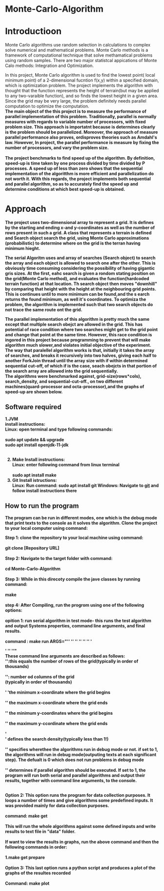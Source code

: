 # Monte-Carlo-Algorithm

# Introductioon
Monte Carlo algorithms use random selection in calculations to complex solve numerical and mathematical problems. Monte Carlo methods is a framework of computational technique that solve methamatical problems using random samples. There are two major statistcal appications of Monte Calo methods: Integration and Optimization.<br>

In this project, Monte Carlo algorithm is used to find the lowest point( local minimum point) of a 2-dimensional fucntion f(x,y) within a specified domain, which is optimization problem. The project implements the algorithm with thought that the function represents the height of terrain(but may be applied to any two-varaible function), and so finds the lowest height in a given area. Since the grid may be very large, the problem definitely needs parallel computation to optimize the computation. <b><br>
The main object of the this project is to measure the performance of parallel implementation of this problem. Traditionally, parallel is normally measures with regards to variable number of processors, with fixed problem size. This approach is importatnt because is determines clearly is the problem should be  parallelized. Moreover, the approach of measure parallel performance also proves, ordisproves theories such as Amdahl's law. However, In project, the parallel performance is measure by fixing the number of processors, and vary the problem size.<br><br>
The project benchmarks to find speed up of the algorithm. By definition, speed-up is time taken by one process divided by time divided by P processes. A speed up of less than zero shows that the sequential implementation of the algoritthm is more efficient and parallelization do not worth it. With this regards, the project implements both sequential and parallel algorithm, so as to accurately find the speed up and determine conditions at which best speed-up is obtained.<br>
# Approach
The project uses two-dimensional array to represent a grid. It is defines by the starting and ending x-and y-coordinates as well as the number of rows present in such a grid. A class that represents a terrain is defined and Search object search the grid, using Monte Carlo approximations (probabilistic) to determine where on the grid is the terran having minimum hieght.<br>

The serial Algoritm uses and array of searches (Search object) to search the array and each object is allowed to search one after the other. This is obviously time consuming considering the possibility of having gigantic gris sizes. At the first, eahc search is given a rondom stating position on the grid(Monte Carlo method), and  evaluates the function(hardcoded terrain function) at that location. Th search object then moves "downhill" by  comparing that height with the height at the neighbouring grid points. This is continues until to more minimum can be found,and the s earch returns the found minimum, as well it's coordinates. To optimiza the problem, the algorithm is implemented such that two search objects do not trace the same route ont the grid.<br>

The parallel implementation of this algorithm is pretty much the same except that multiple search obejct are allowed in the grid. This has potential of race condition where two searches might get to the grid point and change that point at the same time. However, this race condition is ingored in this project because programming to prevent that will make algorithm much slower,and violates initial objective of the experiment. The way that paralellel algorithm works is that, initially it takes the array of searches, and breaks it recursively into two halves, giving each half to another ForkJoin thread until the array size with if within determined sequential cut-off, of which if is the case, seach obejcts in that portion of the search array are allowed into the grid  sequentially.<br>
The algorithms were benchmarked against, grid-size(rows*cols), search_density, and sequential-cut-off., on two different machines(quard-processor and  octa-processor),and the graphs of speed-up are shown below.


## Software required
1.JVM<br>
install instructions:<br>
    Linux: open terminal and type following commands:<br>
    <br>
    sudo apt update && upgrade <br>
    sudo apt install openjdk-11-jdk <br>
    <br>
   
2. Make
__Install instructions:__ <br>
    Linux: enter following command from linux terminal<br>
    <br>
    sudo apt install make
    <br>
3. Git
   __Install istructions:__ <br>
   Linux: Run command: sudo apt install git
   Windows: Navigate to [git](https://git-scm.com/download/win) and follow install instructions there
## How to run the program
The program can be run in different modes, one which is the debug mode that print texts to the console as it solves the algorithm.
Clone the project to your local computer using command:

Step 1: clone the repository to your local machine using command:<br><br>
    git clone [Repository URL]<br><br>
Step 2: Navigate to the target folder with command:<br><br>
    cd Monte-Carlo-Algorithm<br><br>
Step 3: While in this direcoty compile the jave classes by running command:<br><br>
        make<br><br>
step 4: After Compiling, run the progrom using one of the following options:<br><br>
    opition 1: run serial algorithm in test mode- this runs the test algorithm and output Systems properties, command line arguments, and  final results.<br><br>
                __command__ : make run  ARGS="'<rows>' '<cols>' '<xmin>' '<xmax>' '<ymin>' '<ymax>' '<search>' '<mode>' '<parallel>'" <br> 
                These command line arguments are described as follows:<br>
                '__<rows>__':this equals the number of rows of the grid(typically in order of thousands)<br><br>
               '__<cols>__': number od columns of the grid<br>(typically in order of thousands)<br><br>
                '__<xmin>__ 'the minimum x-coordinate where the grid begins<br><br>
                '__<xmax>__' the maximum x-coordinate where the grid ends<br><br>
                '__<ymin>__' the minimum y-coordinates where the grid begins<br><br>
                '__<ymax>__' the maximum y-ccordinate where the grid ends<br><br>
                '__<search>__' defines the search density(typically less than 1!)<br><br>
                '__<mode>__' specifies wherethee the algorithms run in debug mode or not. if set to 1, the algorithms will run in debug mode(outputing texts at each significant step). The defualt is 0 which does not run problems in debug mode <br><br>
                '__<parallel>__' determines if parallel algorithm should be executed. If set to 1, the program will run both serial and parallel algorithms and output their results, together with command line arguments, to the console.<br><br>
                
Option 2: This option runs the program for data collection purposes. It loops a number of times and give algorithms some predefined inputs. It was provided mainly for data collection purposes.<br><br>
        command: make get <br><br>
        This will run the whole algorithms against some defined inputs and write results to text file in "data" folder.<br><br>
        If want to view the results in graphs, run the above command and then the following commands in order: <br><br>
                    1.make get prepare <br> <br>
Option 3: This last option runs a python script and produces a plot of the graphs of the resultes recorded<br><br>
        Command: make plot <br><br>

            
